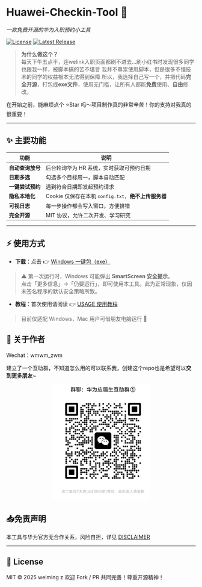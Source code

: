 
# Huawei-Checkin-Tool 🚀  
*一款免费开源的华为入职预约小工具*

[![License](https://img.shields.io/badge/license-MIT-blue.svg)](LICENSE)
[![Latest Release](https://img.shields.io/github/v/release/SolicitousMonkey/huawei-onboard-helper)](../../releases)

> **为什么做这个？**  
> 每天下午五点半，连welink入职页面都刷不进去...刷小红书时发现很多同学也跟我一样，被脚本搞的苦不堪言
> 我并不尊崇使用脚本，但是很多不懂技术的同学的权益根本无法得到保障
> 所以，我选择自己写一个，并把代码**完全开源**，打包成**exe文件**，使用无门槛，让所有人都能**免费**使用、**自由**修改。  

在开始之前，能麻烦点个 ⭐Star 吗～项目制作真的非常辛苦！你的支持对我真的很重要！

---

## ✨ 主要功能
| 功能             | 说明                                                 |
| ---------------- | ---------------------------------------------------- |
| **自动查询放号** | 后台轮询华为 HR 系统，实时获取可预约日期             |
| **日期多选**     | 勾选多个目标周一，脚本自动匹配                       |
| **一键尝试预约** | 遇到符合日期即发起预约请求                           |
| **隐私本地化**   | Cookie 仅保存在本机 `config.txt`，**绝不上传服务器** |
| **可视日志**     | 每一步操作都会写入窗口，方便排错                     |
| **完全开源**     | MIT 协议，允许二次开发、学习研究                     |

---

## ⚡ 使用方式

- **下载**：点击 👉 [Windows 一键包（exe）](../../releases/latest)  

> ⚠️ 第一次运行时，Windows 可能弹出 **SmartScreen 安全提示**。  
> 点击「更多信息」→「仍要运行」，即可使用本工具。此为正常现象，仅因未签名程序的默认安全策略所致。

- **教程**：首次使用请阅读 👉 [USAGE 使用教程](docs/USAGE.md)

> 目前仅适配 Windows，Mac 用户可借朋友电脑运行 👀

## 💬 关于作者

Wechat：wmwm_zwm

建立了一个互助群，不知道怎么用的可以联系我，创建这个repo也是希望可以**交到更多朋友~**

<p align="center">
  <img src="docs/USAGE/image-20250423222211228.png" width="260" alt="wechat group" />
</p>



## 📥免责声明 

本工具与华为官方无合作关系，风险自担，详见 [DISCLAIMER](docs/DISCLAIMER.md)

---

## 📝 License

MIT © 2025 weiming z
 欢迎 Fork / PR 共同完善！尊重开源精神！